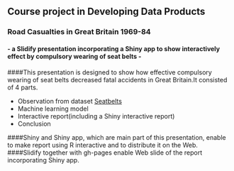 ## Course project in Developing Data Products
###  Road Casualties in Great Britain 1969-84
####  - a Slidify presentation incorporating a Shiny app to show interactively effect by compulsory wearing of seat belts - 


####This presentation is designed to show how effective compulsory wearing of seat belts decreased fatal accidents in Great Britain.It consisted of 4 parts.  

- Observation from dataset [Seatbelts](http://stat.ethz.ch/R-manual/R-patched/library/datasets/html/UKDriverDeaths.html)  
- Machine learning model  
- Interactive report(including a Shiny interactive report)  
- Conclusion  
  
####Shiny and Shiny app, which are main part of this presentation, enable to make report using R interactive and to distribute it on the Web.  
####Slidify together with gh-pages enable Web slide of the report incorporating Shiny app.  

 
